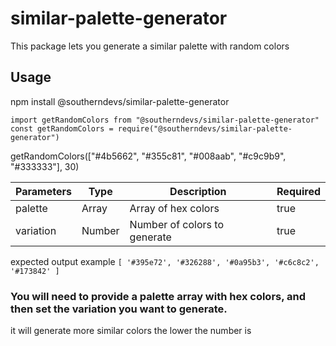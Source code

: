 # similar-palette-generator

This package lets you generate a similar palette with random colors

## Usage

npm install @southerndevs/similar-palette-generator

```
import getRandomColors from "@southerndevs/similar-palette-generator"
const getRandomColors = require("@southerndevs/similar-palette-generator")
```

getRandomColors(["#4b5662", "#355c81", "#008aab", "#c9c9b9", "#333333"], 30)

| Parameters | Type   | Description                  | Required |
| ---------- | ------ | ---------------------------- | -------- |
| palette    | Array  | Array of hex colors          | true     |
| variation  | Number | Number of colors to generate | true     |

expected output example `[ '#395e72', '#326288', '#0a95b3', '#c6c8c2', '#173842' ]`

### You will need to provide a palette array with hex colors, and then set the variation you want to generate.

it will generate more similar colors the lower the number is
